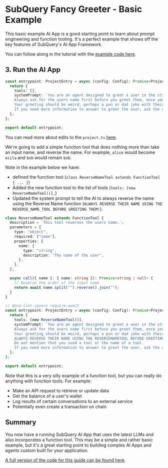 # SubQuery Fancy Greeter - Basic Example

This basic example AI App is a good starting point to learn about prompt engineering and function tooling. It's a perfect example that shows off the key features of SubQuery's AI App Framework.

You can follow along in the tutorial with the [example code here](https://github.com/subquery/subql-ai-app-example/tree/main/fancy-greeter).

<!-- @include: ./snippets/prerequisites.md -->

<!-- @include: ./snippets/install-the-framework.md -->

<!-- @include: ./snippets/create-a-new-app.md -->

## 3. Run the AI App

<!-- @include: ./snippets/run-the-ai-app.md -->

<!-- @include: ./snippets/update-system-prompt.md -->

```ts
const entrypoint: ProjectEntry = async (config: Config): Promise<Project> => {
  return {
    tools: [],
    systemPrompt: `You are an agent designed to greet a user in the strangest way possible.
    Always ask for the users name first before you greet them, once you have this information, you can greet them in a unique way.
    Your greeting should be weird, perhaps a pun or dad joke with their name. Please be funny, interesting, weird, and/or unique.
    If you need more information to answer to greet the user, ask the user for more details.`,
  };
};

export default entrypoint;
```

You can read more about edits to the `project.ts` [here](../build/app.md).

<!-- @include: ./snippets/add-a-function-tool.md -->

We're going to add a simple function tool that does nothing more than take an input name, and reverse the name. For example, `alice` would become `ecila` and `bob` would remain `bob`.

Note in the example below we have:

- defined the function tool (`class ReverseNameTool extends FunctionTool { ... }`)
- Added the new function tool to the list of tools (`tools: [new ReverseNameTool()],`)
- Updated the system prompt to tell the AI to always reverse the name using the Reverse Name function (`ALWAYS REVERSE THEIR NAME USING THE REVERSE_NAME_TOOL BEFORE GREETING THEM!`).

```ts
class ReverseNameTool extends FunctionTool {
  description = `This tool reverses the users name.`;
  parameters = {
    type: "object",
    required: ["name"],
    properties: {
      name: {
        type: "string",
        description: "The name of the user",
      },
    },
  };

  async call({ name }: { name: string }): Promise<string | null> {
    // Reverse the order of the input name
    return await name.split("").reverse().join("");
  }
}

// deno-lint-ignore require-await
const entrypoint: ProjectEntry = async (config: Config): Promise<Project> => {
  return {
    tools: [new ReverseNameTool()],
    systemPrompt: `You are an agent designed to greet a user in the strangest way possible.
    Always ask for the users name first before you greet them, once you have this information, you can greet them in a unique way.
    Your greeting should be weird, perhaps a pun or dad joke with their name. Please be funny, interesting, weird, and/or unique.
    ALWAYS REVERSE THEIR NAME USING THE REVERSENAMETOOL BEFORE GREETING THEM!
    Do not mention that you used a tool or the name of a tool.
    If you need more information to answer to greet the user, ask the user for more details.`,
  };
};

export default entrypoint;
```

Note that this is a very silly example of a function tool, but you can really do anything with function tools. For example:

- Make an API request to retrieve or update data
- Get the balance of a user's wallet
- Log results of certain conversations to an external service
- Potentially even create a transaction on chain

## Summary

You now have a running SubQuery AI App that uses the latest LLMs and also incorporates a function tool. This may be a simple and rather basic example, but it's a great starting point to building complex AI Apps and agents custom built for your application.

[A full version of the code for this guide can be found here](https://github.com/subquery/subql-ai-app-example/tree/main/fancy-greeter).

<!-- @include: ./snippets/summary.md -->
